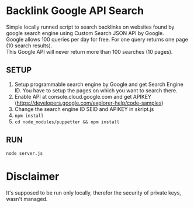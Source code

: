 # Backlink Google API Search
Simple locally runned script to search backlinks on websites found by google search engine using Custom Search JSON API by Google.<br/>
Google allows 100 queries per day for free. For one query returns one page (10 search results). <br/>
This Google API will never return more than 100 searches (10 pages).
## SETUP 
1. Setup programmable search engine by Google and get Search Engine ID. You have to setup the pages on which you want to search there.
2. Enable API at console.cloud.google.com and get APIKEY (https://developers.google.com/explorer-help/code-samples)
3. Change the search engine ID SEID and APIKEY in skript.js
4. `npm install`
5. `cd node_modules/puppetter && npm install`

## RUN
`node server.js`

# Disclaimer
It's supposed to be run only locally, therefor the security of private keys, wasn't managed. 
